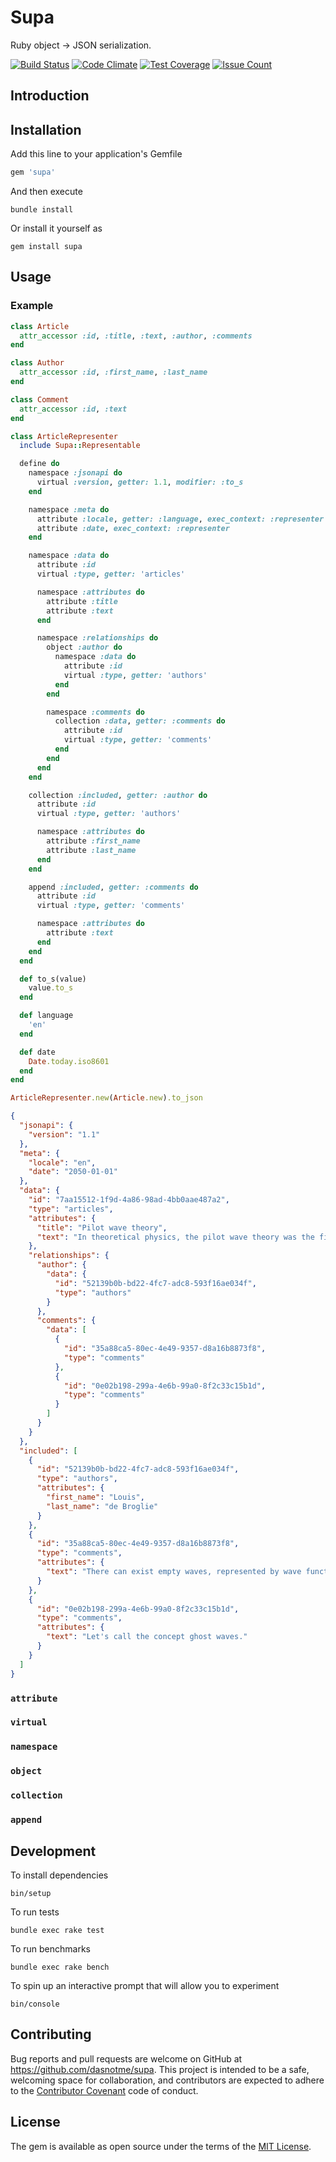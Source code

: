 # Supa

Ruby object → JSON serialization.

[![Build Status](https://travis-ci.org/dasnotme/supa.svg?branch=master)](https://travis-ci.org/dasnotme/supa)
[![Code Climate](https://codeclimate.com/github/dasnotme/supa/badges/gpa.svg)](https://codeclimate.com/github/dasnotme/supa)
[![Test Coverage](https://codeclimate.com/github/dasnotme/supa/badges/coverage.svg)](https://codeclimate.com/github/dasnotme/supa/coverage)
[![Issue Count](https://codeclimate.com/github/dasnotme/supa/badges/issue_count.svg)](https://codeclimate.com/github/dasnotme/supa)

## Introduction


## Installation

Add this line to your application's Gemfile

```ruby
gem 'supa'
```

And then execute
```shell
bundle install
```

Or install it yourself as
```
gem install supa
```

## Usage

### Example

```ruby
class Article
  attr_accessor :id, :title, :text, :author, :comments
end
```
```ruby
class Author
  attr_accessor :id, :first_name, :last_name
end
```
```ruby
class Comment
  attr_accessor :id, :text
end
```

```ruby
class ArticleRepresenter
  include Supa::Representable

  define do
    namespace :jsonapi do
      virtual :version, getter: 1.1, modifier: :to_s
    end

    namespace :meta do
      attribute :locale, getter: :language, exec_context: :representer
      attribute :date, exec_context: :representer
    end

    namespace :data do
      attribute :id
      virtual :type, getter: 'articles'

      namespace :attributes do
        attribute :title
        attribute :text
      end

      namespace :relationships do
        object :author do
          namespace :data do
            attribute :id
            virtual :type, getter: 'authors'
          end
        end

        namespace :comments do
          collection :data, getter: :comments do
            attribute :id
            virtual :type, getter: 'comments'
          end
        end
      end
    end

    collection :included, getter: :author do
      attribute :id
      virtual :type, getter: 'authors'

      namespace :attributes do
        attribute :first_name
        attribute :last_name
      end
    end

    append :included, getter: :comments do
      attribute :id
      virtual :type, getter: 'comments'

      namespace :attributes do
        attribute :text
      end
    end
  end

  def to_s(value)
    value.to_s
  end

  def language
    'en'
  end

  def date
    Date.today.iso8601
  end
end
```

```ruby
ArticleRepresenter.new(Article.new).to_json
```

```json
{
  "jsonapi": {
    "version": "1.1"
  },
  "meta": {
    "locale": "en",
    "date": "2050-01-01"
  },
  "data": {
    "id": "7aa15512-1f9d-4a86-98ad-4bb0aae487a2",
    "type": "articles",
    "attributes": {
      "title": "Pilot wave theory",
      "text": "In theoretical physics, the pilot wave theory was the first known example of a hidden variable theory, presented by Louis de Broglie in 1927. Its more modern version, the de Broglie–Bohm theory, remains a non-mainstream attempt to interpret quantum mechanics as a deterministic theory, avoiding troublesome notions such as wave–particle duality, instantaneous wave function collapse and the paradox of Schrödinger's cat."
    },
    "relationships": {
      "author": {
        "data": {
          "id": "52139b0b-bd22-4fc7-adc8-593f16ae034f",
          "type": "authors"
        }
      },
      "comments": {
        "data": [
          {
            "id": "35a88ca5-80ec-4e49-9357-d8a16b8873f8",
            "type": "comments"
          },
          {
            "id": "0e02b198-299a-4e6b-99a0-8f2c33c15b1d",
            "type": "comments"
          }
        ]
      }
    }
  },
  "included": [
    {
      "id": "52139b0b-bd22-4fc7-adc8-593f16ae034f",
      "type": "authors",
      "attributes": {
        "first_name": "Louis",
        "last_name": "de Broglie"
      }
    },
    {
      "id": "35a88ca5-80ec-4e49-9357-d8a16b8873f8",
      "type": "comments",
      "attributes": {
        "text": "There can exist empty waves, represented by wave functions propagating in space and time but not carrying energy or momentum, and not associated with a particle."
      }
    },
    {
      "id": "0e02b198-299a-4e6b-99a0-8f2c33c15b1d",
      "type": "comments",
      "attributes": {
        "text": "Let's call the concept ghost waves."
      }
    }
  ]
}
```

### `attribute`

### `virtual`

### `namespace`

### `object`

### `collection`

### `append`

## Development

To install dependencies
```shell
bin/setup
```

To run tests
```shell
bundle exec rake test
```

To run benchmarks
```shell
bundle exec rake bench
```

To spin up an interactive prompt that will allow you to experiment
```shell
bin/console
```

## Contributing

Bug reports and pull requests are welcome on GitHub at https://github.com/dasnotme/supa. This project is intended to be a safe, welcoming space for collaboration, and contributors are expected to adhere to the [Contributor Covenant](http://contributor-covenant.org) code of conduct.


## License

The gem is available as open source under the terms of the [MIT License](http://opensource.org/licenses/MIT).


